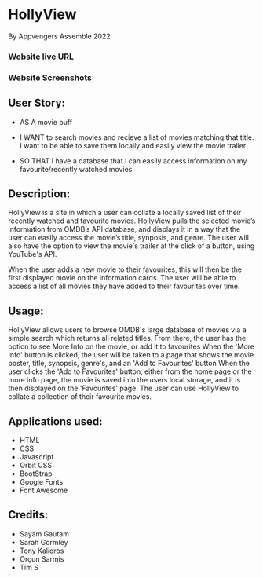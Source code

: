 # HollyView
By Appvengers Assemble 2022

### Website live URL 
### Website Screenshots


## User Story:

- AS A movie buff

- I WANT to search movies and recieve a list of movies matching that title. I want to be able to save them locally and easily view the movie trailer

- SO THAT I have a database that I can easily access information on my favourite/recently watched movies


## Description: 
HollyView is a site in which a user can collate a locally saved list of their recently watched and favourite movies.
HollyView pulls the selected movie’s information from OMDB’s API database, and displays it in a way that the user can easily access the movie’s title, synposis, and genre. 
The user will also have the option to view the movie's trailer at the click of a button, using YouTube's API.

When the user adds a new movie to their favourites, this will then be the first displayed movie on the information cards. The user will be able to access a list of all movies they have added to their favourites over time.


## Usage:
HollyView allows users to browse OMDB's large database of movies via a simple search which returns all related titles. 
From there, the user has the option to see More Info on the movie, or add it to favourites
When the 'More Info' button is clicked, the user will be taken to a page that shows the movie poster, title, synopsis, genre's, and an 'Add to Favourites' button
When the user clicks the 'Add to Favourites' button, either from the home page or the more info page, the movie is saved into the users local storage, and it is then displayed on the 'Favourites' page. 
The user can use HollyView to collate a collection of their favourite movies. 


## Applications used:
- HTML
- CSS
- Javascript
- Orbit CSS
- BootStrap
- Google Fonts
- Font Awesome


## Credits:
- Sayam Gautam
- Sarah Gormley
- Tony Kalioros
- Orçun Sarmis
- Tim S
